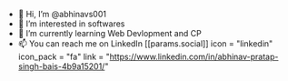 - 👋 Hi, I’m @abhinavs001
- 👀 I’m interested in softwares 
- 🌱 I’m currently learning Web Devlopment and CP
- 📫 You can reach me on LinkedIn
[[params.social]]
    icon = "linkedin"
    icon_pack = "fa"
    link = "https://www.linkedin.com/in/abhinav-pratap-singh-bais-4b9a15201/"
<!---
abhinavs001/abhinavs001 is a ✨ special ✨ repository because its `README.md` (this file) appears on your GitHub profile.
You can click the Preview link to take a look at your changes.
--->
